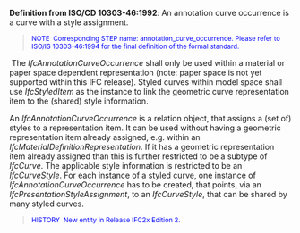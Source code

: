 ﻿**Definition from ISO/CD 10303-46:1992**: An annotation curve occurrence is a curve with a style assignment.

> <font color="#0000ff"><small>
NOTE
&nbsp;Corresponding STEP name:
annotation_curve_occurrence. Please refer to ISO/IS 10303-46:1994 for
the final definition of the formal standard.</small> </font>

&nbsp;The _IfcAnnotationCurveOccurrence_ shall only be used within a material or paper space dependent representation (note: paper space is not yet supported within this IFC release).&nbsp;Styled curves within model space shall use _IfcStyledItem_ as the instance to link the geometric curve&nbsp;representation item to the (shared) style information.

An _IfcAnnotationCurveOccurrence_ is a relation object, that assigns a (set of) styles to a representation item. It can be used without having a geometric representation item already assigned, e.g. within an _IfcMaterialDefinitionRepresentation_. If it has a geometric representation item already assigned than this is further restricted to be a subtype of _IfcCurve_. The applicable style information is restricted to be an _IfcCurveStyle_. For each instance of a styled curve, one instance of _IfcAnnotationCurveOccurrence_&nbsp;has to be created, that points, via an _IfcPresentationStyleAssignment_, to an _IfcCurveStyle_, that can be shared by many styled curves.

> <small><font color="#0000ff">HISTORY
&nbsp;New entity in
Release IFC2x Edition 2.</font></small>